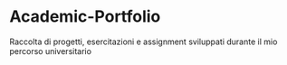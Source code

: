 # Academic-Portfolio
Raccolta di progetti, esercitazioni e assignment sviluppati durante il mio percorso universitario
